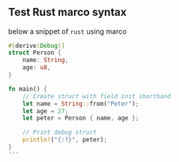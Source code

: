 # 

## Test Rust marco syntax

below a snippet of `rust` using marco

```rust
#[derive(Debug)]
struct Person {
    name: String,
    age: u8,
}

fn main() {
    // Create struct with field init shorthand
    let name = String::from("Peter");
    let age = 27;
    let peter = Person { name, age };

    // Print debug struct
    println!("{:?}", peter);
}
'''
